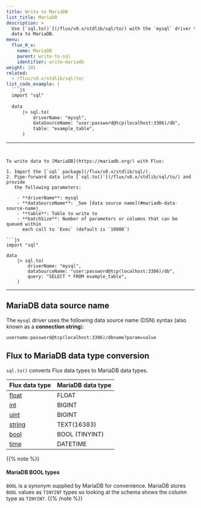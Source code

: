```yaml
---
title: Write to MariaDB
list_title: MariaDB
description: >
  Use [`sql.to()`](/flux/v0.x/stdlib/sql/to/) with the `mysql` driver to write
  data to MariaDB.
menu:
  flux_0_x:
    name: MariaDB
    parent: write-to-sql
    identifier: write-mariadb
weight: 101
related:
  - /flux/v0.x/stdlib/sql/to/
list_code_example: |
  ```js
  import "sql"
  
  data
      |> sql.to(
          driverName: "mysql",
          dataSourceName: "user:password@tcp(localhost:3306)/db",
          table: "example_table",
      )
  ```
---
```


To write data to [MariaDB](https://mariadb.org/) with Flux:

1. Import the [`sql` package](/flux/v0.x/stdlib/sql/).
2. Pipe-forward data into [`sql.to()`](/flux/v0.x/stdlib/sql/to/) and provide
   the following parameters:

    - **driverName**: mysql
    - **dataSourceName**: _See [data source name](#mariadb-data-source-name)_
    - **table**: Table to write to
    - **batchSize**: Number of parameters or columns that can be queued within
      each call to `Exec` (default is `10000`)

```js
import "sql"

data
    |> sql.to(
        driverName: "mysql",
        dataSourceName: "user:password@tcp(localhost:3306)/db",
        query: "SELECT * FROM example_table",
    )
```

---

## MariaDB data source name
The `mysql` driver uses the following data source name (DSN) syntax (also known as a **connection string**):

```
username:password@tcp(localhost:3306)/dbname?param=value
```

## Flux to MariaDB data type conversion
`sql.to()` converts Flux data types to MariaDB data types.

| Flux data type                                | MariaDB data type |
| :-------------------------------------------- | :---------------- |
| [float](/flux/v0.x/data-types/basic/float/)   | FLOAT             |
| [int](/flux/v0.x/data-types/basic/int/)       | BIGINT            |
| [uint](/flux/v0.x/data-types/basic/uint/)     | BIGINT            |
| [string](/flux/v0.x/data-types/basic/string/) | TEXT(16383)       |
| [bool](/flux/v0.x/data-types/basic/bool/)     | BOOL (TINYINT)    |
| [time](/flux/v0.x/data-types/basic/time/)     | DATETIME          |

{{% note %}}
#### MariaDB BOOL types
`BOOL` is a synonym supplied by MariaDB for convenience.
MariaDB stores `BOOL` values as `TINYINT` types so looking at the schema shows the
column type as `TINYINT`.
{{% /note %}}
